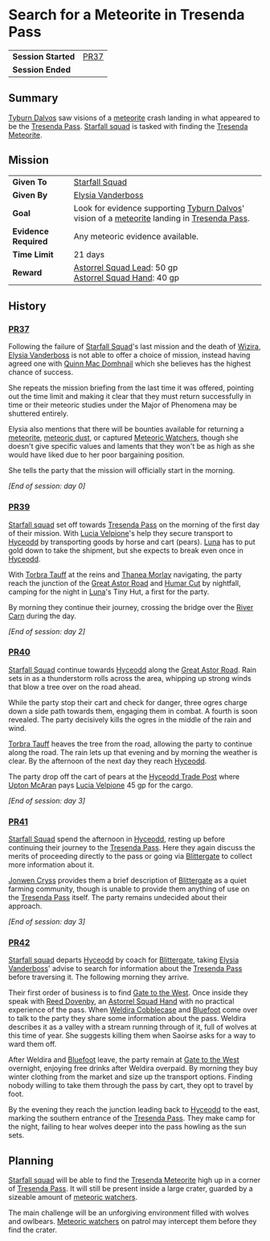 # Search for a Meteorite in Tresenda Pass

|||
| --- | --- |
| **Session Started** | [PR37](../sessions/PR37.md) | storyline.2
| **Session Ended** | |

## Summary

[Tyburn Dalvos](../characters/tyburn-dalvos.md) saw visions of a [meteorite](../items/meteoric/meteorite.md) crash landing in what appeared to be the [Tresenda Pass](../places/roads/tresenda-pass.md). [Starfall squad](../organisations/astorrel/squads/starfall-squad.md) is tasked with finding the [Tresenda Meteorite](../items/meteoric/meteorites/tresenda-meteorite.md).

## Mission

|||
| --- | --- |
| **Given To** | [Starfall Squad](../organisations/astorrel/squads/starfall-squad.md) |
| **Given By** | [Elysia Vanderboss](../characters/elysia-vanderboss.md) |
| **Goal** | Look for evidence supporting [Tyburn Dalvos](../characters/tyburn-dalvos.md)' vision of a [meteorite](../items/meteoric/meteorite.md) landing in [Tresenda Pass](../places/roads/tresenda-pass.md). |
| **Evidence Required** | Any meteoric evidence available. |
| **Time Limit** | 21 days |
| **Reward** | [Astorrel Squad Lead](../organisations/astorrel/ranks/astorrel-squad-lead.md): 50 gp<br>[Astorrel Squad Hand](../organisations/astorrel/ranks/astorrel-squad-hand.md): 40 gp |

## History

### [PR37](../sessions/PR37.md)

Following the failure of [Starfall Squad](../organisations/astorrel/squads/starfall-squad.md)'s last mission and the death of [Wizira](../characters/wizira.md), [Elysia Vanderboss](../characters/elysia-vanderboss.md) is not able to offer a choice of mission, instead having agreed one with [Quinn Mac Domhnail](../characters/quinn-mac-domhnail.md) which she believes has the highest chance of success.

She repeats the mission briefing from the last time it was offered, pointing out the time limit and making it clear that they must return successfully in time or their meteoric studies under the Major of Phenomena may be shuttered entirely.

Elysia also mentions that there will be bounties available for returning a [meteorite](../items/meteoric/meteorite.md), [meteoric dust](../items/meteoric/meteoric-dust.md), or captured [Meteoric Watchers](../creatures/meteoric-watcher.md), though she doesn't give specific values and laments that they won't be as high as she would have liked due to her poor bargaining position.

She tells the party that the mission will officially start in the morning.

*[End of session: day 0]*

### [PR39](../sessions/PR39.md)

[Starfall squad](../organisations/astorrel/squads/starfall-squad.md) set off towards [Tresenda Pass](../places/roads/tresenda-pass.md) on the morning of the first day of their mission. With [Lucia Velpione](../characters/lucia-velpione.md)'s help they secure transport to [Hyceodd](../places/towns/hyceodd.md) by transporting goods by horse and cart (pears). [Luna](../characters/lucia-velpione.md) has to put gold down to take the shipment, but she expects to break even once in [Hyceodd](../places/towns/hyceodd.md).

With [Torbra Tauff](../characters/torbra-tauff.md) at the reins and [Thanea Morlay](../characters/thanea-morlay.md) navigating, the party reach the junction of the [Great Astor Road](../places/roads/great-astor-road.md) and [Humar Cut](../places/roads/humar-cut.md) by nightfall, camping for the night in [Luna](../characters/lucia-velpione.md)'s Tiny Hut, a first for the party.

By morning they continue their journey, crossing the bridge over the [River Carn](../places/rivers-lakes/river-carn.md) during the day.

*[End of session: day 2]*

### [PR40](../sessions/PR40.md)

[Starfall Squad](../organisations/astorrel/squads/starfall-squad.md) continue towards [Hyceodd](../places/towns/hyceodd.md) along the [Great Astor Road](../places/roads/great-astor-road.md). Rain sets in as a thunderstorm rolls across the area, whipping up strong winds that blow a tree over on the road ahead.

While the party stop their cart and check for danger, three ogres charge down a side path towards them, engaging them in combat. A fourth is soon revealed. The party decisively kills the ogres in the middle of the rain and wind.

[Torbra Tauff](../characters/torbra-tauff.md) heaves the tree from the road, allowing the party to continue along the road. The rain lets up that evening and by morning the weather is clear. By the afternoon of the next day they reach [Hyceodd](../places/towns/hyceodd.md).

The party drop off the cart of pears at the [Hyceodd Trade Post](../places/buildings/stables/hyceodd-trade-post.md) where [Upton McAran](../characters/upton-mcaran.md) pays [Lucia Velpione](../characters/lucia-velpione.md) 45 gp for the cargo.

*[End of session: day 3]*

### [PR41](../sessions/PR41.md)

[Starfall Squad](../organisations/astorrel/squads/starfall-squad.md) spend the afternoon in [Hyceodd](../places/towns/hyceodd.md), resting up before continuing their journey to the [Tresenda Pass](../places/roads/tresenda-pass.md). Here they again discuss the merits of proceeding directly to the pass or going via [Blittergate](../places/towns/blittergate.md) to collect more information about it.

[Jonwen Cryss](../characters/jonwen-cryss.md) provides them a brief description of [Blittergate](../places/towns/blittergate.md) as a quiet farming community, though is unable to provide them anything of use on the [Tresenda Pass](../places/roads/tresenda-pass.md) itself. The party remains undecided about their approach.

*[End of session: day 3]*

### [PR42](../sessions/PR42.md)

[Starfall squad](../organisations/astorrel/squads/starfall-squad.md) departs [Hyceodd](../places/towns/hyceodd.md) by coach for [Blittergate](../places/towns/blittergate.md), taking [Elysia Vanderboss](../characters/elysia-vanderboss.md)' advise to search for information about the [Tresenda Pass](../places/roads/tresenda-pass.md) before traversing it. The following morning they arrive.

Their first order of business is to find [Gate to the West](../places/buildings/inns-taverns/gate-to-the-west.md). Once inside they speak with [Reed Dovenby](../characters/reed-dovenby.md), an [Astorrel Squad Hand](../organisations/astorrel/ranks/astorrel-squad-hand.md) with no practical experience of the pass. When [Weldira Cobblecase](../characters/weldira-cobblecase.md) and [Bluefoot](../characters/bluefoot.md) come over to talk to the party they share some information about the pass. Weldira describes it as a valley with a stream running through of it, full of wolves at this time of year. She suggests killing them when Saoirse asks for a way to ward them off.

After Weldira and [Bluefoot](../characters/bluefoot.md) leave, the party remain at [Gate to the West](../places/buildings/inns-taverns/gate-to-the-west.md) overnight, enjoying free drinks after Weldira overpaid. By morning they buy winter clothing from the market and size up the transport options. Finding nobody willing to take them through the pass by cart, they opt to travel by foot.

By the evening they reach the junction leading back to [Hyceodd](../places/towns/hyceodd.md) to the east, marking the southern entrance of the [Tresenda Pass](../places/roads/tresenda-pass.md). They make camp for the night, failing to hear wolves deeper into the pass howling as the sun sets.

## Planning

[Starfall squad](../organisations/astorrel/squads/starfall-squad.md) will be able to find the [Tresenda Meteorite](../items/meteoric/meteorites/tresenda-meteorite.md) high up in a corner of [Tresenda Pass](../places/roads/tresenda-pass.md). It will still be present inside a large crater, guarded by a sizeable amount of [meteoric watchers](../creatures/meteoric-watcher.md).

The main challenge will be an unforgiving environment filled with wolves and owlbears. [Meteoric watchers](../creatures/meteoric-watcher.md) on patrol may intercept them before they find the crater.
